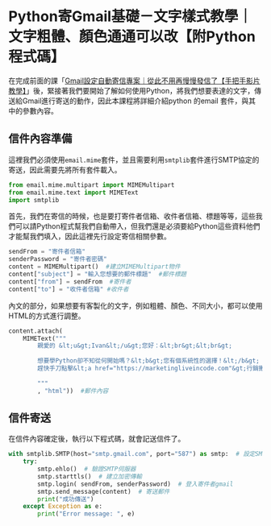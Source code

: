 # Python寄Gmail基礎－文字樣式教學｜文字粗體、顏色通通可以改【附Python程式碼】

在完成前面的課「[Gmail設定自動寄信專案｜從此不用再慢慢發信了【手把手影片教學】](/classification/crawler_king/92)」後，緊接著我們要開始了解如何使用Python，將我們想要表達的文字，傳送給Gmail進行寄送的動作，因此本課程將詳細介紹python 的email 套件，與其中的參數內容。

## 信件內容準備
這裡我們必須使用`email.mime`套件，並且需要利用`smtplib`套件進行SMTP協定的寄送，因此需要先將所有套件載入。
```python
from email.mime.multipart import MIMEMultipart
from email.mime.text import MIMEText
import smtplib
```


首先，我們在寄信的時候，也是要打寄件者信箱、收件者信箱、標題等等，這些我們可以請Python程式幫我們自動帶入，但我們還是必須要給Python這些資料他們才能幫我們填入，因此這裡先行設定寄信相關參數。</p>
```python
sendFrom = "寄件者信箱"
senderPassword = "寄件者密碼"
content = MIMEMultipart()  #建立MIMEMultipart物件
content["subject"] = "輸入您想要的郵件標題"  #郵件標題
content["from"] = sendFrom  #寄件者
content["to"] = "收件者信箱" #收件者
```

內文的部分，如果想要有客製化的文字，例如粗體、顏色、不同大小，都可以使用HTML的方式進行調整。
```python
content.attach(
    MIMEText("""
        親愛的 &lt;u&gt;Ivan&lt;/u&gt;您好：&lt;br&gt;&lt;br&gt;
                        
        想要學Python卻不知從何開始嗎？&lt;b&gt;您有個系統性的選擇！&lt;/b&gt; &lt;br&gt;
        趕快手刀點擊&lt;a href="https://marketingliveincode.com"&gt;行銷搬進大程式&lt;/a&gt;。
                        
        """
        , "html"))  #郵件內容
```

## 信件寄送
在信件內容確定後，執行以下程式碼，就會記送信件了。
```python
with smtplib.SMTP(host="smtp.gmail.com", port="587") as smtp:  # 設定SMTP伺服器
    try:
        smtp.ehlo()  # 驗證SMTP伺服器
        smtp.starttls()  # 建立加密傳輸
        smtp.login( sendFrom, senderPassword)  # 登入寄件者gmail
        smtp.send_message(content)  # 寄送郵件
        print("成功傳送")
    except Exception as e:
        print("Error message: ", e)
```
